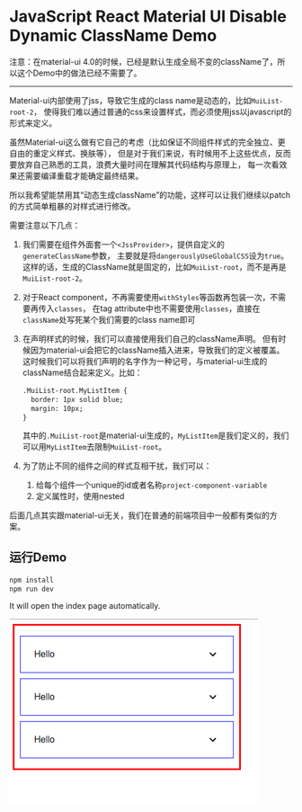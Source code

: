 JavaScript React Material UI Disable Dynamic ClassName Demo
===========================================================

注意：在material-ui 4.0的时候，已经是默认生成全局不变的className了，所以这个Demo中的做法已经不需要了。

----

Material-ui内部使用了jss，导致它生成的class name是动态的，比如`MuiList-root-2`，
使得我们难以通过普通的css来设置样式，而必须使用jss以javascript的形式来定义。

虽然Material-ui这么做有它自己的考虑（比如保证不同组件样式的完全独立、更自由的重定义样式、换肤等），
但是对于我们来说，有时候用不上这些优点，反而要放弃自己熟悉的工具，浪费大量时间在理解其代码结构与原理上，
每一次看效果还需要编译重载才能确定最终结果。

所以我希望能禁用其“动态生成className”的功能，这样可以让我们继续以patch的方式简单粗暴的对样式进行修改。

需要注意以下几点：

1. 我们需要在组件外面套一个`<JssProvider>`，提供自定义的`generateClassName`参数，
主要就是将`dangerouslyUseGlobalCSS`设为`true`。
这样的话，生成的ClassName就是固定的，比如`MuiList-root`，而不是再是`MuiList-root-2`。

2. 对于React component，不再需要使用`withStyles`等函数再包装一次，不需要再传入`classes`，
在tag attribute中也不需要使用`classes`，直接在`className`处写死某个我们需要的class name即可

3. 在声明样式的时候，我们可以直接使用我们自己的className声明。
但有时候因为material-ui会把它的className插入进来，导致我们的定义被覆盖。
这时候我们可以将我们声明的名字作为一种记号，与material-ui生成的className结合起来定义。比如：

   ```
   .MuiList-root.MyListItem {
     border: 1px solid blue;
     margin: 10px;
   }
   ```

   其中的`.MuiList-root`是material-ui生成的，`MyListItem`是我们定义的，我们可以用`MyListItem`去限制`MuiList-root`。

4. 为了防止不同的组件之间的样式互相干扰，我们可以：
   1. 给每个组件一个unique的id或者名称`project-component-variable`
   2. 定义属性时，使用nested

后面几点其实跟material-ui无关，我们在普通的前端项目中一般都有类似的方案。


运行Demo
------

```
npm install
npm run dev
```

It will open the index page automatically.

![demo](./images/demo.jpg)
